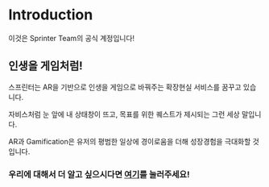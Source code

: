 # Introduction

이것은 Sprinter Team의 공식 계정입니다!



## 인생을 게임처럼!

스프린터는 AR을 기반으로 인생을 게임으로 바꿔주는 확장현실 서비스를 꿈꾸고 있습니다.

자비스처럼 눈 앞에 내 상태창이 뜨고, 목표를 위한 퀘스트가 제시되는 그런 세상 말입니다.

AR과 Gamification은 유저의 평범한 일상에 경이로움을 더해 성장경험을 극대화할 것입니다.



### 우리에 대해서 더 알고 싶으시다면 [여기][sprinter]를 눌러주세요!

[sprinter]: https://sprinter.oopy.io/

